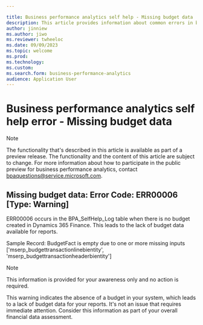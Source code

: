```yaml
---

title: Business performance analytics self help - Missing budget data
description: This article provides information about common errors in business performance analytics.
author: jinniew
ms.author: jiwo
ms.reviewer: twheeloc 
ms.date: 09/09/2023
ms.topic: welcome
ms.prod: 
ms.technology:
ms.custom:
ms.search.form: business-performance-analytics
audience: Application User
---
```


# Business performance analytics self help error - Missing budget data

> [!NOTE]
> The functionality that's described in this article is available as part of a preview release. The functionality and the content of this article are subject to change. For more information about how to participate in the public preview for business performance analytics, contact <bpaquestions@service.microsoft.com>.

## Missing budget data: Error Code: ERR00006  [Type: Warning] 
ERR00006 occurs in the BPA_SelfHelp_Log table when there is no budget created in Dynamics 365 Finance. This leads to the lack of budget data available for reports. 

Sample Record: 
BudgetFact is empty due to one or more missing inputs ['mserp_budgettransactionlinebientity', 'mserp_budgettransactionheaderbientity'] 

>[!NOTE]
>This information is provided for your awareness only and no action is required.

This warning indicates the absence of a budget in your system, which leads to a lack of budget data for your reports. It's not an issue that requires immediate attention. Consider this information as part of your overall financial data assessment.
